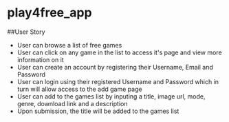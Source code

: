 # play4free_app

##User Story

- User can browse a list of free games
- User can click on any game in the list to access it's page and view more information on it
- User can create an account by registering their Username, Email and Password
- User can login using their registered Username and Password which in turn will allow access to the add game page
- User can add to the games list by inputing a title, image url, mode, genre, download link and a description
- Upon submission, the title will be added to the games list 

